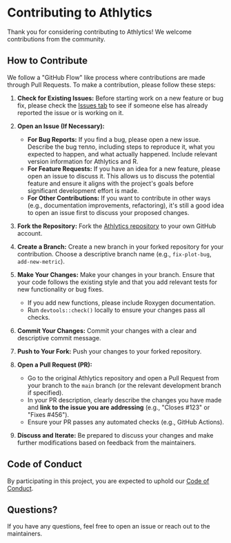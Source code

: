 # Contributing to Athlytics

Thank you for considering contributing to Athlytics! We welcome contributions from the community.

## How to Contribute

We follow a "GitHub Flow" like process where contributions are made through Pull Requests. To make a contribution, please follow these steps:

1.  **Check for Existing Issues:** Before starting work on a new feature or bug fix, please check the [Issues tab](https://github.com/HzaCode/Athlytics/issues) to see if someone else has already reported the issue or is working on it.

2.  **Open an Issue (If Necessary):**
    *   **For Bug Reports:** If you find a bug, please open a new issue. Describe the bug тепло, including steps to reproduce it, what you expected to happen, and what actually happened. Include relevant version information for Athlytics and R.
    *   **For Feature Requests:** If you have an idea for a new feature, please open an issue to discuss it. This allows us to discuss the potential feature and ensure it aligns with the project's goals before significant development effort is made.
    *   **For Other Contributions:** If you want to contribute in other ways (e.g., documentation improvements, refactoring), it's still a good idea to open an issue first to discuss your proposed changes.

3.  **Fork the Repository:** Fork the [Athlytics repository](https://github.com/HzaCode/Athlytics) to your own GitHub account.

4.  **Create a Branch:** Create a new branch in your forked repository for your contribution. Choose a descriptive branch name (e.g., `fix-plot-bug`, `add-new-metric`).

5.  **Make Your Changes:** Make your changes in your branch. Ensure that your code follows the existing style and that you add relevant tests for new functionality or bug fixes.
    *   If you add new functions, please include Roxygen documentation.
    *   Run `devtools::check()` locally to ensure your changes pass all checks.

6.  **Commit Your Changes:** Commit your changes with a clear and descriptive commit message.

7.  **Push to Your Fork:** Push your changes to your forked repository.

8.  **Open a Pull Request (PR):**
    *   Go to the original Athlytics repository and open a Pull Request from your branch to the `main` branch (or the relevant development branch if specified).
    *   In your PR description, clearly describe the changes you have made and **link to the issue you are addressing** (e.g., "Closes #123" or "Fixes #456").
    *   Ensure your PR passes any automated checks (e.g., GitHub Actions).

9.  **Discuss and Iterate:** Be prepared to discuss your changes and make further modifications based on feedback from the maintainers.

## Code of Conduct

By participating in this project, you are expected to uphold our [Code of Conduct](CODE_OF_CONDUCT.md).

## Questions?

If you have any questions, feel free to open an issue or reach out to the maintainers. 